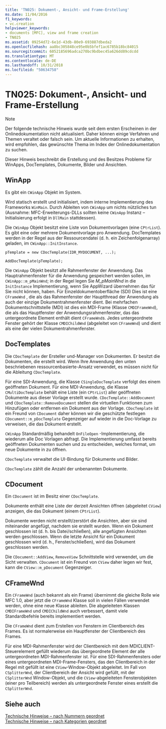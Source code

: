 ```yaml
---
title: 'TN025: Dokument-, Ansicht- und Frame-Erstellung'
ms.date: 11/04/2016
f1_keywords:
- vc.creation
helpviewer_keywords:
- documents [MFC], view and frame creation
- TN025
ms.assetid: 09254d72-6e1d-43db-80e9-693887dbeda2
ms.openlocfilehash: aa8bc305848ce95e0b5bfef1ac6785b18bc84015
ms.sourcegitcommit: 6052185696adca270bc9bdbec45a626dd89cdcdd
ms.translationtype: MT
ms.contentlocale: de-DE
ms.lasthandoff: 10/31/2018
ms.locfileid: "50634758"
---
```

# <a name="tn025-document-view-and-frame-creation"></a>TN025: Dokument-, Ansicht- und Frame-Erstellung

> [!NOTE]
>  Der folgende technische Hinweis wurde seit dem ersten Erscheinen in der Onlinedokumentation nicht aktualisiert. Daher können einige Verfahren und Themen veraltet oder falsch sein. Um aktuelle Informationen zu erhalten, wird empfohlen, das gewünschte Thema im Index der Onlinedokumentation zu suchen.

Dieser Hinweis beschreibt die Erstellung und des Besitzes Probleme für WinApps, DocTemplates, Dokumente, Bilder und Ansichten.

## <a name="winapp"></a>WinApp

Es gibt ein `CWinApp` Objekt im System.

Wird statisch erstellt und initialisiert, indem interne Implementierung des Frameworks `WinMain`. Durch Ableiten von `CWinApp` um nichts nützliches tun (Ausnahme: MFC-Erweiterungs-DLLs sollten keine `CWinApp` Instanz – Initialisierung erfolgt in `DllMain` stattdessen).

Die `CWinApp` Objekt besitzt eine Liste von Dokumentvorlagen (eine `CPtrList`). Es gibt eine oder mehrere Dokumentvorlage pro Anwendung. DocTemplates werden in der Regel aus der Ressourcendatei (d. h. ein Zeichenfolgenarray) geladen, im `CWinApp::InitInstance`.

```
pTemplate = new CDocTemplate(IDR_MYDOCUMENT, ...);

AddDocTemplate(pTemplate);
```

Die `CWinApp` Objekt besitzt alle Rahmenfenster der Anwendung. Das Hauptrahmenfenster für die Anwendung gespeichert werden sollen, im `CWinApp::m_pMainWnd`; in der Regel legen Sie *M_pMainWnd* in die `InitInstance` Implementierung, wenn Sie AppWizard übernehmen das für Sie nicht können, haben. Für Einzeldokumentoberfläche (SDI) Dies ist eine `CFrameWnd` , die als das Rahmenfenster der Hauptthread der Anwendung als auch der einzige Dokumentrahmenfenster dient. Bei mehrfachen Dokumentschnittstelle (MDI) ist dies ein MDI-Frame (Klasse `CMDIFrameWnd`), die als das Hauptfenster der Anwendungsrahmenfenster, das das untergeordnete Element enthält dient `CFrameWnd`s. Jedes untergeordnete Fenster gehört der Klasse `CMDIChildWnd` (abgeleitet von `CFrameWnd`) und dient als eine der vielen Dokumentrahmenfenster.

## <a name="doctemplates"></a>DocTemplates

Die `CDocTemplate` der Ersteller und-Manager von Dokumenten. Er besitzt die Dokumenten, die erstellt wird. Wenn Ihre Anwendung den unten beschriebenen ressourcenbasierte-Ansatz verwendet, es müssen nicht für die Ableitung `CDocTemplate`.

Für eine SDI-Anwendung, die Klasse `CSingleDocTemplate` verfolgt des einem geöffneten Dokument. Für eine MDI-Anwendung, die Klasse `CMultiDocTemplate` behält eine Liste (ein `CPtrList`) aller geöffneten Dokumente aus dieser Vorlage erstellt wurde. `CDocTemplate::AddDocument` und `CDocTemplate::RemoveDocument` stellen die virtuellen Funktionen zum Hinzufügen oder entfernen ein Dokument aus der Vorlage. `CDocTemplate` ist ein Freund von `CDocument` daher können wir die geschützte festlegen `CDocument::m_pDocTemplate` Gegenzeiger auf wieder in die Doc-Vorlage zu verweisen, die das Dokument erstellt.

`CWinApp` Standardmäßig behandelt `OnFileOpen` -Implementierung, die wiederum alle Doc Vorlagen abfragt. Die Implementierung umfasst bereits geöffneten Dokumenten suchen und zu entscheiden, welches format, um neue Dokumente in zu öffnen.

`CDocTemplate` verwaltet die UI-Bindung für Dokumente und Bilder.

`CDocTemplate` zählt die Anzahl der unbenannten Dokumente.

## <a name="cdocument"></a>CDocument

Ein `CDocument` ist im Besitz einer `CDocTemplate`.

Dokumente enthält eine Liste der derzeit Ansichten öffnen (abgeleitet `CView`) anzeigen, die das Dokument (einem `CPtrList`).

Dokumente werden nicht erstellt/zerstört die Ansichten, aber sie sind miteinander angefügt, nachdem sie erstellt wurden. Wenn ein Dokument geschlossen ist (d. h. bis Datei/schließen), alle angefügten Ansichten werden geschlossen. Wenn die letzte Ansicht für ein Dokument geschlossen wird (d. h., Fenster/schließen), wird das Dokument geschlossen werden.

Die `CDocument::AddView`, `RemoveView` Schnittstelle wird verwendet, um die Sicht verwalten. `CDocument` ist ein Freund von `CView` daher legen wir fest, kann die `CView::m_pDocument` Gegenzeiger.

## <a name="cframewnd"></a>CFrameWnd

Ein `CFrameWnd` (auch bekannt als ein Frame) übernimmt die gleiche Rolle wie MFC 1.0, aber jetzt die `CFrameWnd` Klasse soll in vielen Fällen verwendet werden, ohne eine neue Klasse ableiten. Die abgeleiteten Klassen `CMDIFrameWnd` und `CMDIChildWnd` auch verbessert, damit viele Standardbefehle bereits implementiert werden.

Die `CFrameWnd` dient zum Erstellen von Fenstern im Clientbereich des Frames. Es ist normalerweise ein Hauptfenster der Clientbereich des Frames.

Für eine MDI-Rahmenfenster wird der Clientbereich mit dem MDICLIENT-Steuerelement gefüllt wiederum das übergeordnete Element der alle untergeordneten MDI-Rahmenfenster ist. Für eine SDI-Rahmenfensters oder eines untergeordneten MDI-Frame-Fensters, das den Clientbereich in der Regel mit gefüllt ist eine `CView`-Window-Objekt abgeleitet. Im Fall von `CSplitterWnd`, der Clientbereich der Ansicht wird gefüllt, mit der `CSplitterWnd` Window-Objekt, und die `CView`-abgeleiteten Fensterobjekten (einer pro Teilbereich) werden als untergeordnete Fenster eines erstellt die `CSplitterWnd`.

## <a name="see-also"></a>Siehe auch

[Technische Hinweise – nach Nummern geordnet](../mfc/technical-notes-by-number.md)<br/>
[Technische Hinweise – nach Kategorien geordnet](../mfc/technical-notes-by-category.md)

